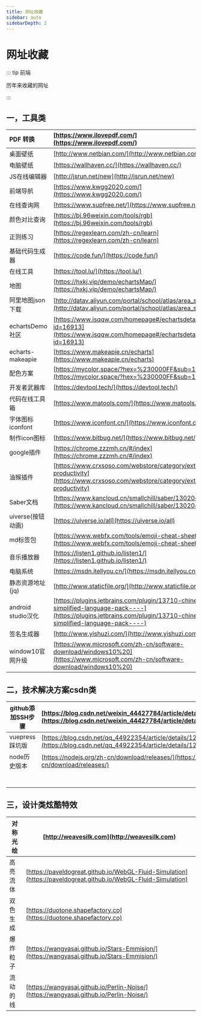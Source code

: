 ```yaml
---
title: 网址收藏
sidebar: auto
sidebarDepth: 2
---
```


# 网址收藏

::: tip 前端

历年来收藏的网址

:::

## 一，工具类

| PDF 转换           | [https://www.ilovepdf.com/](https://www.ilovepdf.com/)       |
| :----------------- | :----------------------------------------------------------- |
| 桌面壁纸           | [http://www.netbian.com/](http://www.netbian.com/)           |
| 电脑壁纸           | [https://wallhaven.cc/](https://wallhaven.cc/)               |
| JS在线编辑器       | [http://jsrun.net/new](http://jsrun.net/new)                 |
| 前端导航           | [https://www.kwgg2020.com/](https://www.kwgg2020.com/)       |
| 在线查询网         | [https://www.supfree.net/](https://www.supfree.net/)         |
| 颜色对比查询       | [https://bj.96weixin.com/tools/rgb](https://bj.96weixin.com/tools/rgb) |
| 正则练习           | [https://regexlearn.com/zh-cn/learn](https://regexlearn.com/zh-cn/learn) |
| 基础代码生成器     | [https://code.fun/](https://code.fun/)                       |
| 在线工具           | [https://tool.lu/](https://tool.lu/)                         |
| 地图               | [https://hxkj.vip/demo/echartsMap/](https://hxkj.vip/demo/echartsMap/) |
| 阿里地图json下载   | [http://datav.aliyun.com/portal/school/atlas/area_selector](http://datav.aliyun.com/portal/school/atlas/area_selector) |
| echartsDemo社区    | [https://www.isqqw.com/homepage#/echartsdetail?id=16913](https://www.isqqw.com/homepage#/echartsdetail?id=16913) |
| echarts-makeapie   | [https://www.makeapie.cn/echarts](https://www.makeapie.cn/echarts) |
| 配色方案           | [https://mycolor.space/?hex=%230000FF&sub=1](https://mycolor.space/?hex=%230000FF&sub=1) |
| 开发者武器库       | [https://devtool.tech/](https://devtool.tech/)               |
| 代码在线工具箱     | [https://www.matools.com/](https://www.matools.com/)         |
| 字体图标iconfont   | [https://www.iconfont.cn/](https://www.iconfont.cn/)         |
| 制作icon图标       | [https://www.bitbug.net/](https://www.bitbug.net/)           |
| google插件         | [https://chrome.zzzmh.cn/#/index](https://chrome.zzzmh.cn/#/index) |
| 油猴插件           | [https://www.crxsoso.com/webstore/category/ext-7-productivity](https://www.crxsoso.com/webstore/category/ext-7-productivity) |
| Saber文档          | [https://www.kancloud.cn/smallchill/saber/1302049](https://www.kancloud.cn/smallchill/saber/1302049) |
| uiverse(按钮动画)  | [https://uiverse.io/all](https://uiverse.io/all)             |
| md标签包           | [https://www.webfx.com/tools/emoji-cheat-sheet/](https://www.webfx.com/tools/emoji-cheat-sheet/) |
| 音乐播放器         | [https://listen1.github.io/listen1/](https://listen1.github.io/listen1/) |
| 电脑系统           | [https://msdn.itellyou.cn/](https://msdn.itellyou.cn/)       |
| 静态资源地址(jq)   | [http://www.staticfile.org/](http://www.staticfile.org/)     |
| android studio汉化 | [https://plugins.jetbrains.com/plugin/13710-chinese-simplified-language-pack----](https://plugins.jetbrains.com/plugin/13710-chinese-simplified-language-pack----) |
| 签名生成器         | [http://www.yishuzi.com/](http://www.yishuzi.com/)           |
| window10官网升级   | [https://www.microsoft.com/zh-cn/software-download/windows10%20](https://www.microsoft.com/zh-cn/software-download/windows10%20) |

## 二，技术解决方案csdn类

| **github添加SSH步骤** | [https://blog.csdn.net/weixin_44427784/article/details/113589267](https://blog.csdn.net/weixin_44427784/article/details/113589267) |
| --------------------- | ------------------------------------------------------------ |
| vuepress踩坑版        | [https://blog.csdn.net/qq_44922354/article/details/122047810](https://blog.csdn.net/qq_44922354/article/details/122047810) |
| node历史版本          | [https://nodejs.org/zh-cn/download/releases/](https://nodejs.org/zh-cn/download/releases/) |
|                       |                                                              |
|                       |                                                              |
|                       |                                                              |
|                       |                                                              |
|                       |                                                              |
|                       |                                                              |
|                       |                                                              |

## 三，设计类炫酷特效

| 对称光绘 | [http://weavesilk.com](http://weavesilk.com)                 |
| -------- | ------------------------------------------------------------ |
| 高亮流体 | [https://paveldogreat.github.io/WebGL-Fluid-Simulation](https://paveldogreat.github.io/WebGL-Fluid-Simulation) |
| 双色生成 | [https://duotone.shapefactory.co](https://duotone.shapefactory.co) |
| 爆炸粒子 | [https://wangyasai.github.io/Stars-Emmision/](https://wangyasai.github.io/Stars-Emmision/) |
| 流动的线 | [https://wangyasai.github.io/Perlin-Noise/](https://wangyasai.github.io/Perlin-Noise/) |

